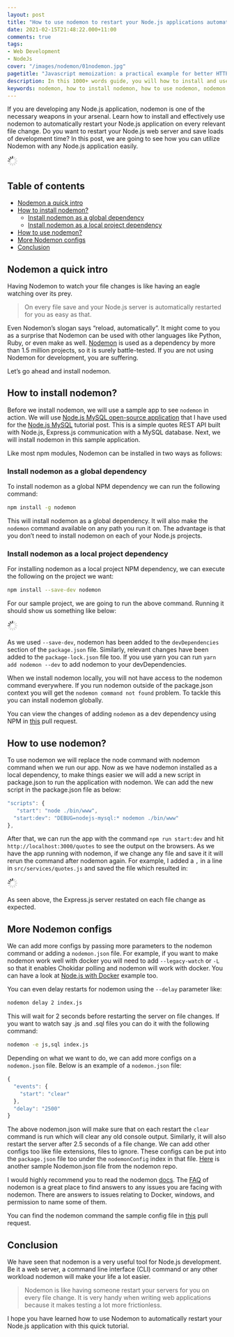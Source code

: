 ```yaml
---
layout: post
title: "How to use nodemon to restart your Node.js applications automatically and efficiently"
date: 2021-02-15T21:48:22.000+11:00
comments: true
tags:
- Web Development
- NodeJs
cover: "/images/nodemon/01nodemon.jpg"
pagetitle: "Javascript memoization: a practical example for better HTTP performance"
description: In this 1000+ words guide, you will how to install and use nodemon for a great Node.js development experience. Nodemon automatically restarts your script, know how it is done efficiently.
keywords: nodemon, how to install nodemon, how to use nodemon, nodemon config, nodemon express, nodemon install, nodemon watch
---
```

If you are developing any Node.js application, nodemon is one of the necessary weapons in your arsenal. Learn how to install and effectively use nodemon to automatically restart your Node.js application on every relevant file change. Do you want to restart your Node.js web server and save loads of development time? In this post, we are going to see how you can utilize Nodemon with any Node.js application easily.

<img class="center" src="/images/generic/loading.gif" data-echo="/images/nodemon/01nodemon.jpg" title="How to use nodemon to reload applicaitons automatically" alt="How to use nodemon to reload applicaitons automatically">

<!-- more -->

## Table of contents

* [Nodemon a quick intro](#nodemon-a-quick-intro)
* [How to install nodemon?](#how-to-install-nodemon%3F)
  * [Install nodemon as a global dependency](#install-nodemon-as-a-global-dependency)
  * [Install nodemon as a local project dependency](#install-nodemon-as-a-local-project-dependency)
* [How to use nodemon?](#how-to-use-nodemon%3F)
* [More Nodemon configs](#more-nodemon-configs)
* [Conclusion](#conclusion)

## Nodemon a quick intro

Having Nodemon to watch your file changes is like having an eagle watching over its prey. 

> On every file save and your Node.js server is automatically restarted for you as easy as that.

Even Nodemon’s slogan says “reload, automatically”. It might come to you as a surprise that Nodemon can be used with other languages like Python, Ruby, or even make as well. [Nodemon](https://nodemon.io/) is used as a dependency by more than 1.5 million projects, so it is surely battle-tested. If you are not using Nodemon for development, you are suffering.

Let’s go ahead and install nodemon.

## How to install nodemon?

Before we install nodemon, we will use a sample app to see `nodemon` in action. We will use [Node.js MySQL open-source application](https://github.com/geshan/nodejs-mysql) that I have used for the [Node.js MySQL](/blog/2020/11/nodejs-mysql-tutorial/) tutorial post. This is a simple quotes REST API built with Node.js, Express.js communication with a MySQL database. Next, we will install nodemon in this sample application.

Like most npm modules, Nodemon can be installed in two ways as follows:

### Install nodemon as a global dependency

To install nodemon as a global NPM dependency we can run the following command:

``` bash
npm install -g nodemon
```

This will install nodemon as a global dependency. It will also make the `nodemon` command available on any path you run it on. The advantage is that you don’t need to install nodemon on each of your Node.js projects.

### Install nodemon as a local project dependency

For installing nodemon as a local project NPM dependency,  we can execute the following on the project we want:

``` bash
npm install --save-dev nodemon
```

For our sample project, we are going to run the above command. Running it should show us something like below:

<img class="center" src="/images/generic/loading.gif" data-echo="/images/nodemon/02nodemon-install-local.jpg" title="How to install nodemon as a local dev dependency" alt="How to install nodemon as a local dev dependency">

As we used `--save-dev`, nodemon has been added to the `devDependencies` section of the `package.json` file. Similarly, relevant changes have been added to the `package-lock.json` file too. If you use yarn you can run `yarn add nodemon --dev` to add nodemon to your devDependencies. 

When we install nodemon locally, you will not have access to the nodemon command everywhere. If you run nodemon outside of the package.json context you will get the `nodemon command not found` problem. To tackle this you can install nodemon globally.

You can view the changes of adding `nodemon` as a dev dependency using NPM in [this](https://github.com/geshan/nodejs-mysql/pull/8/files) pull request.

## How to use nodemon?

To use nodemon we will replace the node command with nodemon command when we run our app. Now as we have nodemon installed as a local dependency, to make things easier we will add a new script in package.json to run the application with nodemon. We can add the new script in the package.json file as below:

``` js
"scripts": {
   "start": "node ./bin/www",
  "start:dev": "DEBUG=nodejs-mysql:* nodemon ./bin/www" 
},
```

After that, we can run the app with the command `npm run start:dev` and hit `http://localhost:3000/quotes` to see the output on the browsers. As we have the app running with nodemon, if we change any file and save it it will rerun the command after nodemon again. For example, I added a `,` in a line in `src/services/quotes.js` and saved the file which resulted in:

<img class="center" src="/images/generic/loading.gif" data-echo="/images/nodemon/03nodemon-run.jpg" title="How to use nodemon as a package.json script" alt="How to use nodemon as a package.json script">
 
As seen above, the Express.js server restated on each file change as expected.

## More Nodemon configs

We can add more configs by passing more parameters to the nodemon command or adding a `nodemon.json` file. For example, if you want to make nodemon work well with docker you will need to add `--legacy-watch` or `-L` so that it enables Chokidar polling and nodemon will work with docker. You can have a look at [Node.js with Docker](/blog/2020/11/nodejs-with-docker/#1.3-add-nodemon-to-monitor-changes-and-reload) example too.

You can even delay restarts for nodemon using the `--delay` parameter like:

```bash
nodemon delay 2 index.js
```

This will wait for 2 seconds before restarting the server on file changes. If you want to watch say .js and .sql files you can do it with the following command:

```bash
nodemon -e js,sql index.js
```

Depending on what we want to do, we can add more configs on a `nodemon.json` file. Below is an example of a `nodemon.json` file:

```js
{
  "events": {
    "start": "clear"
  },
  "delay": "2500"
}
```

The above nodemon.json will make sure that on each restart the `clear` command is run which will clear any old console output. Similarly, it will also restart the server after 2.5 seconds of a file change. We can add other configs too like file extensions, files to ignore. These configs can be put into the `package.json` file too under the `nodemonConfig` index in that file. [Here](https://github.com/remy/nodemon/wiki/Sample-nodemon.json) is another sample Nodemon.json file from the nodemon repo.

I would highly recommend you to read the nodemon [docs](https://github.com/remy/nodemon#nodemon). The [FAQ](https://github.com/remy/nodemon/blob/master/faq.md) of nodemon is a great place to find answers to any issues you are facing with nodemon. There are answers to issues relating to Docker, windows, and permission to name some of them.

You can find the nodemon command the sample config file in [this](https://github.com/geshan/nodejs-mysql/pull/9/files) pull request.

## Conclusion

We have seen that nodemon is a very useful tool for Node.js development. Be it a web server, a command line interface (CLI) command or any other workload nodemon will make your life a lot easier.

> Nodemon is like having someone restart your servers for you on every file change. It is very handy when writing web applications because it makes testing a lot more frictionless.

I hope you have learned how to use Nodemon to automatically restart your Node.js application with this quick tutorial.
